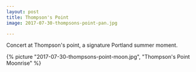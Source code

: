 ```yaml
---
layout: post
title: Thompson's Point
image: 2017-07-30-thompsons-point-pan.jpg

---
```


Concert at Thompson's point, a signature Portland summer moment.  


<!--more-->
{% picture "2017-07-30-thompsons-point-moon.jpg", "Thompson's Point Moonrise"  %}


